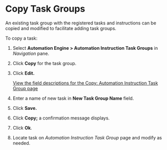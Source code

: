 # Copy Task Groups

An existing task group with the registered tasks and instructions can be
copied and modified to facilitate adding task groups.

To copy a task:

1.  Select **Automation Engine \> Automation Instruction Task Groups**
    in *Navigation* pane.

2.  Click **Copy** for the task group.

3.  Click **Edit.**
    
    [View the field descriptions for the Copy: Automation Instruction
    Task Group page](Copy_Automation_Instruction_Task_Group.htm)

4.  Enter a name of new task in **New Task Group Name** field.

5.  Click **Save.**

6.  Click **Copy;** a confirmation message displays.

7.  Click **Ok**.

8.  Locate task on *Automation Instruction Task Group* page and modify
    as needed.
